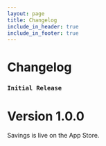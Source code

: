 ```yaml
---
layout: page
title: Changelog
include_in_header: true
include_in_footer: true
---
```


# Changelog

### `Initial Release`

# **Version 1.0.0**

Savings is live on the App Store.
